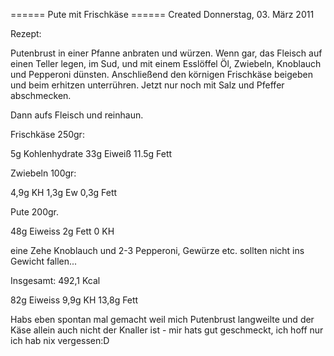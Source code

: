
====== Pute mit Frischkäse ======
Created Donnerstag, 03. März 2011

Rezept:

Putenbrust in einer Pfanne anbraten und würzen. Wenn gar, das Fleisch auf
einen Teller legen, im Sud, und mit einem Esslöffel Öl, Zwiebeln, Knoblauch und Pepperoni dünsten.
Anschließend den körnigen Frischkäse beigeben und beim erhitzen unterrühren. Jetzt nur noch
mit Salz und Pfeffer abschmecken.

Dann aufs Fleisch und reinhaun.


Frischkäse 250gr:

5g Kohlenhydrate
33g Eiweiß
11.5g Fett

Zwiebeln 100gr:

4,9g KH
1,3g Ew
0,3g Fett


Pute 200gr.

48g Eiweiss
2g Fett
0 KH

eine Zehe Knoblauch und 2-3 Pepperoni, Gewürze etc. sollten nicht ins Gewicht fallen...

Insgesamt: 492,1 Kcal

82g Eiweiss
9,9g KH
13,8g Fett

Habs eben spontan mal gemacht weil mich Putenbrust langweilte und der Käse allein auch nicht
der Knaller ist - mir hats gut geschmeckt, ich hoff nur ich hab nix vergessen:D
